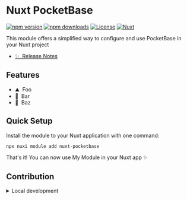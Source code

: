 <!--
Get your module up and running quickly.

Find and replace all on all files (CMD+SHIFT+F):
- Name: My Module
- Package name: nuxt-pocketbase
- Description: My new Nuxt module
-->

# Nuxt PocketBase

[![npm version][npm-version-src]][npm-version-href]
[![npm downloads][npm-downloads-src]][npm-downloads-href]
[![License][license-src]][license-href]
[![Nuxt][nuxt-src]][nuxt-href]

This module offers a simplified way to configure and use PocketBase in your Nuxt project

- [✨ &nbsp;Release Notes](/CHANGELOG.md)
  <!-- - [🏀 Online playground](https://stackblitz.com/github/silvercent011/nuxt-pocketbase?file=playground%2Fapp.vue) -->
  <!-- - [📖 &nbsp;Documentation](https://example.com) -->

## Features

<!-- Highlight some of the features your module provide here -->

- ⛰ &nbsp;Foo
- 🚠 &nbsp;Bar
- 🌲 &nbsp;Baz

## Quick Setup

Install the module to your Nuxt application with one command:

```bash
npx nuxi module add nuxt-pocketbase
```

That's it! You can now use My Module in your Nuxt app ✨

## Contribution

<details>
  <summary>Local development</summary>
  
  ```bash
  # Install dependencies
  npm install
  
  # Generate type stubs
  npm run dev:prepare
  
  # Develop with the playground
  npm run dev
  
  # Build the playground
  npm run dev:build
  
  # Run ESLint
  npm run lint
  
  # Run Vitest
  npm run test
  npm run test:watch
  
  # Release new version
  npm run release
  ```

</details>

<!-- Badges -->

[npm-version-src]: https://img.shields.io/npm/v/nuxt-pocketbase/latest.svg?style=flat&colorA=020420&colorB=00DC82
[npm-version-href]: https://npmjs.com/package/nuxt-pocketbase
[npm-downloads-src]: https://img.shields.io/npm/dm/nuxt-pocketbase.svg?style=flat&colorA=020420&colorB=00DC82
[npm-downloads-href]: https://npmjs.com/package/nuxt-pocketbase
[license-src]: https://img.shields.io/npm/l/nuxt-pocketbase.svg?style=flat&colorA=020420&colorB=00DC82
[license-href]: https://npmjs.com/package/nuxt-pocketbase
[nuxt-src]: https://img.shields.io/badge/Nuxt-020420?logo=nuxt.js
[nuxt-href]: https://nuxt.com
